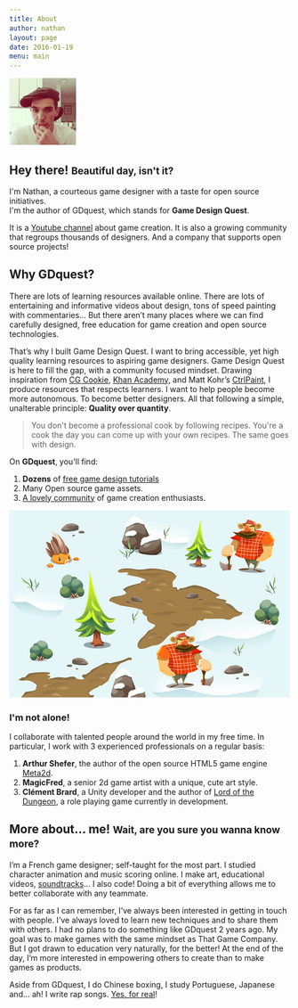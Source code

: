 ```yaml
---
title: About
author: nathan
layout: page
date: 2016-01-19
menu: main
---
```


<div class="media">
  <div class="media-left">
    <img style="max-height: 120px;" class="media-object" src="personal-avatar-2.png" alt="Nathan's avatar">
  </div>
  <div class="media-body">
    <h2>Hey there! <small>Beautiful day, isn't it?</small></h2>
    <p>
      I'm Nathan, a courteous game designer with a taste for open source initiatives.<br>
      I'm the author of GDquest, which stands for <strong>Game Design Quest</strong>.
    </p>
  </div>
</div>

It is a [Youtube channel][2d5e5423] about game creation.
It is also a growing community that regroups thousands of designers.
And a company that supports open source projects!

[2d5e5423]: http://youtube.com/c/gdquest "GDquest channel"

<!-- If you want to talk about GDquest on your website, first of all, thanks! I put up a press kit for you. It contains text, pictures and links to make it easy for you to find the information you need.

  <button type="button" class="btn btn-lg btn-success center-block">
    Presskit
  </button> -->

## Why GDquest?

There are lots of learning resources available online. There are lots of entertaining and informative videos about design, tons of speed painting with commentaries… But there aren’t many places where we can find carefully designed, free education for game creation and open source technologies.

That’s why I built Game Design Quest. I want to bring accessible, yet high quality learning resources to aspiring game designers. Game Design Quest is here to fill the gap, with a community focused mindset. Drawing inspiration from [CG Cookie](https://cgcookie.com/), [Khan Academy](https://www.khanacademy.org/), and Matt Kohr’s [CtrlPaint](http://www.ctrlpaint.com/), I produce resources that respects learners. I want to help people become more autonomous. To become better designers. All that following a simple, unalterable principle: **Quality over quantity**.

<blockquote>
You don't become a professional cook by following recipes. You're a cook the day you can come up with your own recipes. The same goes with design.
</blockquote>

On **GDquest**, you'll find:

  1. **Dozens** of [free game design tutorials][2]
  2. Many Open source game assets.
  3. [A lovely community][3] of game creation enthusiasts.

[2]: https://game-design-tutorials.zeef.com/nathan.lovato "Game Design Tutorials"
[3]: https://www.facebook.com/groups/GameArtQuest/ "Game Art Quest"

<div class="row">
  <div class="col-lg-8 col-sm-12">
    <img src="Meta-Dash-prototype.jpg" alt="Meta Dash prototype picture" class="img-responsive" />
  </div>
</div>

### I'm not alone!

I collaborate with talented people around the world in my free time. In particular, I work with 3 experienced professionals on a regular basis:

  1. **Arthur Shefer**, the author of the open source HTML5 game engine [Meta2d](http://meta2d.com/).
  2. **MagicFred**, a senior 2d game artist with a unique, cute art style.
  3. **Clément Brard**, a Unity developer and the author of [Lord of the Dungeon](http://lordofthedungeon.com/), a role playing game currently in development.

<h2>More about… me! <small>Wait, are you sure you wanna know more?</small></h2>

I’m a French game designer; self-taught for the most part. I studied character animation and music scoring online. I make art, educational videos, [soundtracks](https://soundcloud.com/gdquest)… I also code! Doing a bit of everything allows me to better collaborate with any teammate.

For as far as I can remember, I’ve always been interested in getting in touch with people. I’ve always loved to learn new techniques and to share them with others. I had no plans to do something like GDquest 2 years ago. My goal was to make games with the same mindset as That Game Company. But I got drawn to education very naturally, for the better! At the end of the day, I’m more interested in empowering others to create than to make games as products.

Aside from GDquest, I do Chinese boxing, I study Portuguese, Japanese and… ah! I write rap songs. [Yes, for real](https://soundcloud.com/gdquest/were-designers)!
